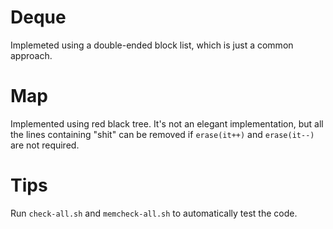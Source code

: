 # Deque
Implemeted using a double-ended block list, which is just a common approach.

# Map
Implemented using red black tree. It's not an elegant implementation,
but all the lines containing "shit" can be removed if `erase(it++)` and `erase(it--)` are not required.

# Tips
Run `check-all.sh` and `memcheck-all.sh` to automatically test the code.